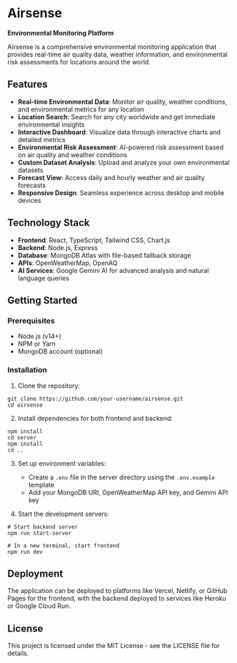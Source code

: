# Airsense

**Environmental Monitoring Platform**

Airsense is a comprehensive environmental monitoring application that provides real-time air quality data, weather information, and environmental risk assessments for locations around the world.

## Features

- **Real-time Environmental Data**: Monitor air quality, weather conditions, and environmental metrics for any location
- **Location Search**: Search for any city worldwide and get immediate environmental insights
- **Interactive Dashboard**: Visualize data through interactive charts and detailed metrics
- **Environmental Risk Assessment**: AI-powered risk assessment based on air quality and weather conditions
- **Custom Dataset Analysis**: Upload and analyze your own environmental datasets
- **Forecast View**: Access daily and hourly weather and air quality forecasts
- **Responsive Design**: Seamless experience across desktop and mobile devices

## Technology Stack

- **Frontend**: React, TypeScript, Tailwind CSS, Chart.js
- **Backend**: Node.js, Express
- **Database**: MongoDB Atlas with file-based fallback storage
- **APIs**: OpenWeatherMap, OpenAQ
- **AI Services**: Google Gemini AI for advanced analysis and natural language queries

## Getting Started

### Prerequisites
- Node.js (v14+)
- NPM or Yarn
- MongoDB account (optional)

### Installation

1. Clone the repository:
```
git clone https://github.com/your-username/airsense.git
cd airsense
```

2. Install dependencies for both frontend and backend:
```
npm install
cd server
npm install
cd ..
```

3. Set up environment variables:
   - Create a `.env` file in the server directory using the `.env.example` template
   - Add your MongoDB URI, OpenWeatherMap API key, and Gemini API key

4. Start the development servers:
```
# Start backend server
npm run start-server

# In a new terminal, start frontend
npm run dev
```

## Deployment

The application can be deployed to platforms like Vercel, Netlify, or GitHub Pages for the frontend, with the backend deployed to services like Heroku or Google Cloud Run.

## License

This project is licensed under the MIT License - see the LICENSE file for details.

